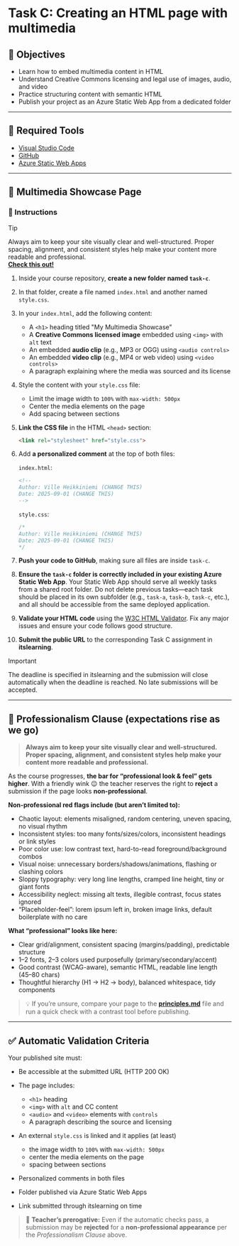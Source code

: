 # Task C: Creating an HTML page with multimedia

## 🎯 Objectives

* Learn how to embed multimedia content in HTML
* Understand Creative Commons licensing and legal use of images, audio, and video
* Practice structuring content with semantic HTML
* Publish your project as an Azure Static Web App from a dedicated folder

---

## 🧰 Required Tools

* [Visual Studio Code](https://code.visualstudio.com/)
* [GitHub](https://github.com/)
* [Azure Static Web Apps](https://learn.microsoft.com/en-us/azure/static-web-apps/overview)

---

## 🧪 Multimedia Showcase Page

### 🔧 Instructions

> [!TIP]
> Always aim to keep your site visually clear and well-structured. Proper spacing, alignment, and consistent styles help make your content more readable and professional.  
> **[Check this out!](principles.md)**

1. Inside your course repository, **create a new folder named `task-c`**.

2. In that folder, create a file named `index.html` and another named `style.css`.

3. In your `index.html`, add the following content:

   * A `<h1>` heading titled "My Multimedia Showcase"
   * A **Creative Commons licensed image** embedded using `<img>` with `alt` text
   * An embedded **audio clip** (e.g., MP3 or OGG) using `<audio controls>`
   * An embedded **video clip** (e.g., MP4 or web video) using `<video controls>`
   * A paragraph explaining where the media was sourced and its license

4. Style the content with your `style.css` file:

   * Limit the image width to `100%` with `max-width: 500px`
   * Center the media elements on the page
   * Add spacing between sections

5. **Link the CSS file** in the HTML `<head>` section:

   ```html
   <link rel="stylesheet" href="style.css">
   ```

6. Add **a personalized comment** at the top of both files:

   `index.html`:

   ```html
   <!--
   Author: Ville Heikkiniemi (CHANGE THIS)
   Date: 2025-09-01 (CHANGE THIS)
   -->
   ```

   `style.css`:

   ```css
   /*
   Author: Ville Heikkiniemi (CHANGE THIS)
   Date: 2025-09-01 (CHANGE THIS)
   */
   ```

7. **Push your code to GitHub**, making sure all files are inside `task-c`.

8. **Ensure the `task-c` folder is correctly included in your existing Azure Static Web App**. Your Static Web App should serve all weekly tasks from a shared root folder. Do not delete previous tasks—each task should be placed in its own subfolder (e.g., `task-a`, `task-b`, `task-c`, etc.), and all should be accessible from the same deployed application.

9. **Validate your HTML code** using the [W3C HTML Validator](https://validator.w3.org/). Fix any major issues and ensure your code follows good structure.

10. **Submit the public URL** to the corresponding Task C assignment in **itslearning**.

> [!IMPORTANT] 
> The deadline is specified in itslearning and the submission will close automatically when the deadline is reached. No late submissions will be accepted.

---

## 🌱 Professionalism Clause (expectations rise as we go)

> **Always aim to keep your site visually clear and well-structured. Proper spacing, alignment, and consistent styles help make your content more readable and professional.**

As the course progresses, **the bar for “professional look & feel” gets higher**. With a friendly wink 😉 the teacher reserves the right to **reject** a submission if the page looks **non-professional**.

**Non-professional red flags include (but aren’t limited to):**

* Chaotic layout: elements misaligned, random centering, uneven spacing, no visual rhythm
* Inconsistent styles: too many fonts/sizes/colors, inconsistent headings or link styles
* Poor color use: low contrast text, hard-to-read foreground/background combos
* Visual noise: unnecessary borders/shadows/animations, flashing or clashing colors
* Sloppy typography: very long line lengths, cramped line height, tiny or giant fonts
* Accessibility neglect: missing alt texts, illegible contrast, focus states ignored
* “Placeholder-feel”: lorem ipsum left in, broken image links, default boilerplate with no care

**What “professional” looks like here:**

* Clear grid/alignment, consistent spacing (margins/padding), predictable structure
* 1–2 fonts, 2–3 colors used purposefully (primary/secondary/accent)
* Good contrast (WCAG-aware), semantic HTML, readable line length (45–80 chars)
* Thoughtful hierarchy (H1 → H2 → body), balanced whitespace, tidy components

> 💡 If you’re unsure, compare your page to the **[principles.md](principles.md)** file and run a quick check with a contrast tool before publishing.

---

## ✅ Automatic Validation Criteria

Your published site must:

* Be accessible at the submitted URL (HTTP 200 OK)
* The page includes:

  * `<h1>` heading
  * `<img>` with `alt` and CC content
  * `<audio>` and `<video>` elements with `controls`
  * A paragraph describing the source and licensing
* An external `style.css` is linked and it applies (at least)

  * the image width to `100%` with `max-width: 500px`
  * center the media elements on the page
  * spacing between sections
* Personalized comments in both files
* Folder published via Azure Static Web Apps
* Link submitted through itslearning on time

> 🧭 **Teacher’s prerogative:** Even if the automatic checks pass, a submission may be **rejected** for a **non-professional appearance** per the *Professionalism Clause* above.